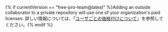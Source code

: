 {% if currentVersion == "free-pro-team@latest" %}Adding an outside collaborator to a private repository will use one of your organization's paid licenses. 詳しい情報については、「[ユーザごとの価格付けについて](/articles/about-per-user-pricing/)」を参照してください。{% endif %}
